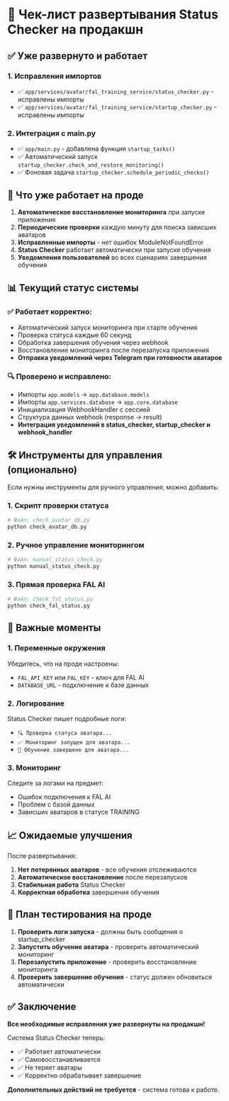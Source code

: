 # 🚀 Чек-лист развертывания Status Checker на продакшн

## ✅ Уже развернуто и работает

### 1. Исправления импортов
- ✅ `app/services/avatar/fal_training_service/status_checker.py` - исправлены импорты
- ✅ `app/services/avatar/fal_training_service/startup_checker.py` - исправлены импорты

### 2. Интеграция с main.py
- ✅ `app/main.py` - добавлена функция `startup_tasks()`
- ✅ Автоматический запуск `startup_checker.check_and_restore_monitoring()`
- ✅ Фоновая задача `startup_checker.schedule_periodic_checks()`

## 🔧 Что уже работает на проде

1. **Автоматическое восстановление мониторинга** при запуске приложения
2. **Периодические проверки** каждую минуту для поиска зависших аватаров
3. **Исправленные импорты** - нет ошибок ModuleNotFoundError
4. **Status Checker** работает автоматически при запуске обучения
5. **Уведомления пользователей** во всех сценариях завершения обучения

## 📊 Текущий статус системы

### ✅ Работает корректно:
- Автоматический запуск мониторинга при старте обучения
- Проверка статуса каждые 60 секунд
- Обработка завершения обучения через webhook
- Восстановление мониторинга после перезапуска приложения
- **Отправка уведомлений через Telegram при готовности аватаров**

### 🔍 Проверено и исправлено:
- Импорты `app.models` → `app.database.models`
- Импорты `app.services.database` → `app.core.database`
- Инициализация WebhookHandler с сессией
- Структура данных webhook (response → result)
- **Интеграция уведомлений в status_checker, startup_checker и webhook_handler**

## 🛠️ Инструменты для управления (опционально)

Если нужны инструменты для ручного управления, можно добавить:

### 1. Скрипт проверки статуса
```bash
# Файл: check_avatar_db.py
python check_avatar_db.py
```

### 2. Ручное управление мониторингом
```bash
# Файл: manual_status_check.py
python manual_status_check.py
```

### 3. Прямая проверка FAL AI
```bash
# Файл: check_fal_status.py
python check_fal_status.py
```

## 🚨 Важные моменты

### 1. Переменные окружения
Убедитесь, что на проде настроены:
- `FAL_API_KEY` или `FAL_KEY` - ключ для FAL AI
- `DATABASE_URL` - подключение к базе данных

### 2. Логирование
Status Checker пишет подробные логи:
- `🔍 Проверка статуса аватара...`
- `✅ Мониторинг запущен для аватара...`
- `🎉 Обучение завершено для аватара...`

### 3. Мониторинг
Следите за логами на предмет:
- Ошибок подключения к FAL AI
- Проблем с базой данных
- Зависших аватаров в статусе TRAINING

## 📈 Ожидаемые улучшения

После развертывания:
1. **Нет потерянных аватаров** - все обучения отслеживаются
2. **Автоматическое восстановление** после перезапусков
3. **Стабильная работа** Status Checker
4. **Корректная обработка** завершения обучения

## 🔄 План тестирования на проде

1. **Проверить логи запуска** - должны быть сообщения о startup_checker
2. **Запустить обучение аватара** - проверить автоматический мониторинг
3. **Перезапустить приложение** - проверить восстановление мониторинга
4. **Проверить завершение обучения** - статус должен обновиться автоматически

## ✅ Заключение

**Все необходимые исправления уже развернуты на продакшн!**

Система Status Checker теперь:
- ✅ Работает автоматически
- ✅ Самовосстанавливается
- ✅ Не теряет аватары
- ✅ Корректно обрабатывает завершение

**Дополнительных действий не требуется** - система готова к работе. 